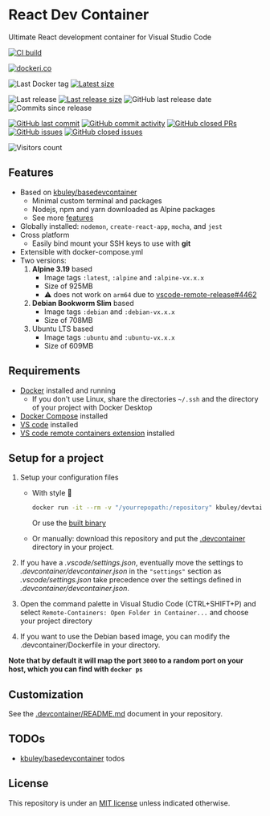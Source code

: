 # React Dev Container

Ultimate React development container for Visual Studio Code

[![CI build](https://github.com/kbuley/reactdevcontainer/actions/workflows/ci.yml/badge.svg)](https://github.com/kbuley/reactdevcontainer/actions/workflows/ci.yml)

[![dockeri.co](https://dockeri.co/image/kbuley/reactdevcontainer)](https://hub.docker.com/r/kbuley/reactdevcontainer)

![Last Docker tag](https://img.shields.io/docker/v/kbuley/reactdevcontainer?sort=semver&label=Last%20Docker%20tag)
[![Latest size](https://img.shields.io/docker/image-size/kbuley/reactdevcontainer/latest?label=Latest%20image)](https://hub.docker.com/r/kbuley/reactdevcontainer/tags)

![Last release](https://img.shields.io/github/release/kbuley/reactdevcontainer?label=Last%20release)
[![Last release size](https://img.shields.io/docker/image-size/kbuley/reactdevcontainer?sort=semver&label=Last%20released%20image)](https://hub.docker.com/r/kbuley/reactdevcontainer/tags?page=1&ordering=last_updated)
![GitHub last release date](https://img.shields.io/github/release-date/kbuley/reactdevcontainer?label=Last%20release%20date)
![Commits since release](https://img.shields.io/github/commits-since/kbuley/reactdevcontainer/latest?sort=semver)

[![GitHub last commit](https://img.shields.io/github/last-commit/kbuley/reactdevcontainer.svg)](https://github.com/kbuley/reactdevcontainer/commits/main)
[![GitHub commit activity](https://img.shields.io/github/commit-activity/y/kbuley/reactdevcontainer.svg)](https://github.com/kbuley/reactdevcontainer/graphs/contributors)
[![GitHub closed PRs](https://img.shields.io/github/issues-pr-closed/kbuley/reactdevcontainer.svg)](https://github.com/kbuley/reactdevcontainer/pulls?q=is%3Apr+is%3Aclosed)
[![GitHub issues](https://img.shields.io/github/issues/kbuley/reactdevcontainer.svg)](https://github.com/kbuley/reactdevcontainer/issues)
[![GitHub closed issues](https://img.shields.io/github/issues-closed/kbuley/reactdevcontainer.svg)](https://github.com/kbuley/reactdevcontainer/issues?q=is%3Aissue+is%3Aclosed)

![Visitors count](https://visitor-badge.laobi.icu/badge?page_id=reactdevcontainer.readme)

## Features

- Based on [kbuley/basedevcontainer](https://github.com/kbuley/basedevcontainer)
  - Minimal custom terminal and packages
  - Nodejs, npm and yarn downloaded as Alpine packages
  - See more [features](https://github.com/kbuley/basedevcontainer#features)
- Globally installed: `nodemon`, `create-react-app`, `mocha`, and `jest`
- Cross platform
  - Easily bind mount your SSH keys to use with **git**
- Extensible with docker-compose.yml
- Two versions:
  1. **Alpine 3.19** based
     - Image tags `:latest`, `:alpine` and `:alpine-vx.x.x`
     - Size of 925MB
     - ⚠️ does not work on `arm64` due to [vscode-remote-release#4462](https://github.com/microsoft/vscode-remote-release/issues/4462)
  2. **Debian Bookworm Slim** based
     - Image tags `:debian` and `:debian-vx.x.x`
     - Size of 708MB
  3. Ubuntu LTS based
     - Image tags `:ubuntu` and `:ubuntu-vx.x.x`
     - Size of 609MB

## Requirements

- [Docker](https://www.docker.com/products/docker-desktop) installed and running
  - If you don't use Linux, share the directories `~/.ssh` and the directory of your project with Docker Desktop
- [Docker Compose](https://docs.docker.com/compose/install/) installed
- [VS code](https://code.visualstudio.com/download) installed
- [VS code remote containers extension](https://marketplace.visualstudio.com/items?itemName=ms-vscode-remote.remote-containers) installed

## Setup for a project

1. Setup your configuration files

   - With style 💯

     ```sh
     docker run -it --rm -v "/yourrepopath:/repository" kbuley/devtainr:v0.2.0 -dev react -path /repository -name projectname
     ```

     Or use the [built binary](https://github.com/kbuley/devtainr#binary)

   - Or manually: download this repository and put the [.devcontainer](.devcontainer) directory in your project.

1. If you have a _.vscode/settings.json_, eventually move the settings to _.devcontainer/devcontainer.json_ in the `"settings"` section as _.vscode/settings.json_ take precedence over the settings defined in _.devcontainer/devcontainer.json_.
1. Open the command palette in Visual Studio Code (CTRL+SHIFT+P) and select `Remote-Containers: Open Folder in Container...` and choose your project directory
1. If you want to use the Debian based image, you can modify the .devcontainer/Dockerfile in your directory.

**Note that by default it will map the port `3000` to a random port on your host, which you can find with `docker ps`**

## Customization

See the [.devcontainer/README.md](.devcontainer/README.md) document in your repository.

## TODOs

- [kbuley/basedevcontainer](https://github.com/kbuley/basedevcontainer) todos

## License

This repository is under an [MIT license](https://github.com/kbuley/reactdevcontainer/main/LICENSE) unless indicated otherwise.
